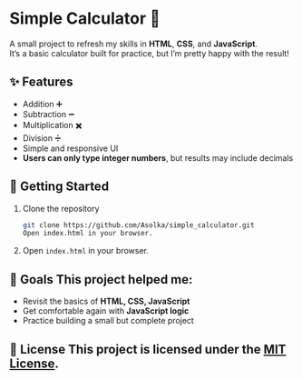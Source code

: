 # Simple Calculator 🧮

A small project to refresh my skills in **HTML**, **CSS**, and **JavaScript**.  
It’s a basic calculator built for practice, but I’m pretty happy with the result!

## ✨ Features
- Addition ➕
- Subtraction ➖
- Multiplication ✖️
- Division ➗
- Simple and responsive UI
- **Users can only type integer numbers**, but results may include decimals

## 🚀 Getting Started
1. Clone the repository  
   ```bash
   git clone https://github.com/Asolka/simple_calculator.git
   Open index.html in your browser.
2. Open `index.html` in your browser.

## 🎯 Goals This project helped me:
- Revisit the basics of **HTML, CSS, JavaScript**
- Get comfortable again with **JavaScript logic**
- Practice building a small but complete project

## 📜 License This project is licensed under the [MIT License](LICENSE).
